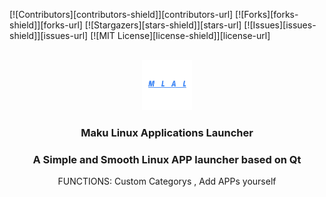 [![Contributors][contributors-shield]][contributors-url]
[![Forks][forks-shield]][forks-url]
[![Stargazers][stars-shield]][stars-url]
[![Issues][issues-shield]][issues-url]
[![MIT License][license-shield]][license-url]

<br />
<div align="center">
  <a href="https://github.com/safe049/Maku-Linux-Applications-Launcher">
    <img src="images/background.jpg" alt="Logo" width="80" height="80">
  </a>

  <h3 align="center">Maku Linux Applications Launcher</h3>
    <h3 align="center">A Simple and Smooth Linux APP launcher based on Qt</h3>

  
FUNCTIONS: Custom Categorys , Add APPs yourself

